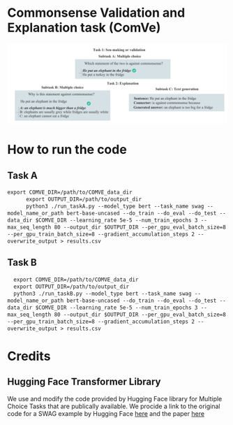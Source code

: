 # Commonsense Validation and Explanation task (ComVe)

![alt text](https://github.com/PhaelIshall/SemEval2020-Code/blob/master/comve.png "ComVe tasks")

# How to run the code

## Task A
    export COMVE_DIR=/path/to/COMVE_data_dir
          export OUTPUT_DIR=/path/to/output_dir
          python3 ./run_taskA.py --model_type bert --task_name swag --model_name_or_path bert-base-uncased --do_train --do_eval --do_test --data_dir $COMVE_DIR --learning_rate 5e-5 --num_train_epochs 3 --max_seq_length 80 --output_dir $OUTPUT_DIR --per_gpu_eval_batch_size=8 --per_gpu_train_batch_size=8 --gradient_accumulation_steps 2 --overwrite_output > results.csv
          
## Task B
      export COMVE_DIR=/path/to/COMVE_data_dir
      export OUTPUT_DIR=/path/to/output_dir
      python3 ./run_taskB.py --model_type bert --task_name swag --model_name_or_path bert-base-uncased --do_train --do_eval --do_test --data_dir $COMVE_DIR --learning_rate 5e-5 --num_train_epochs 3 --max_seq_length 80 --output_dir $OUTPUT_DIR --per_gpu_eval_batch_size=8 --per_gpu_train_batch_size=8 --gradient_accumulation_steps 2 --overwrite_output > results.csv
      


# Credits
## Hugging Face Transformer Library 

We use and modify the code provided by Hugging Face library for Multiple Choice Tasks that are publically available. We procide a link to the original code for a SWAG example by Hugging Face [here](https://github.com/huggingface/transformers/tree/master/examples/multiple-choice) and the paper [here](https://arxiv.org/abs/1910.03771)
